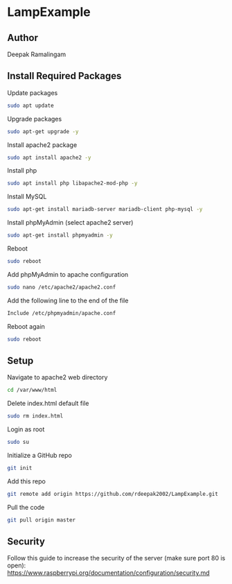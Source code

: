 # LampExample

## Author
Deepak Ramalingam

## Install Required Packages
Update packages
```sh
sudo apt update
```
Upgrade packages
```sh
sudo apt-get upgrade -y
```
Install apache2 package
```sh
sudo apt install apache2 -y
```
Install php
```sh
sudo apt install php libapache2-mod-php -y
```
Install MySQL
```sh
sudo apt-get install mariadb-server mariadb-client php-mysql -y
```
Install phpMyAdmin (select apache2 server)
```sh
sudo apt-get install phpmyadmin -y
```
Reboot
```sh
sudo reboot
```
Add phpMyAdmin to apache configuration
```sh
sudo nano /etc/apache2/apache2.conf
```
Add the following line to the end of the file
```sh
Include /etc/phpmyadmin/apache.conf
```
Reboot again
```sh
sudo reboot
```

## Setup
Navigate to apache2 web directory
```sh
cd /var/www/html
```
Delete index.html default file
```sh
sudo rm index.html
```
Login as root
```sh
sudo su
```
Initialize a GitHub repo
```sh
git init
```
Add this repo
```sh
git remote add origin https://github.com/rdeepak2002/LampExample.git
```
Pull the code
```sh
git pull origin master
```

## Security
Follow this guide to increase the security of the server (make sure port 80 is open): 
https://www.raspberrypi.org/documentation/configuration/security.md
